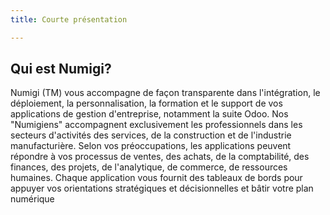 ```yaml
---
title: Courte présentation

---
```

## Qui est Numigi?

Numigi (TM) vous accompagne de façon transparente dans l'intégration, le déploiement, la personnalisation, la formation et le support de vos applications de gestion d'entreprise, notamment la suite Odoo. Nos "Numigiens" accompagnent exclusivement les professionnels dans les secteurs d'activités des services, de la construction et de l'industrie manufacturière. Selon vos préoccupations, les applications peuvent répondre à vos processus de ventes, des achats, de la comptabilité, des finances, des projets, de l'analytique, de commerce, de ressources humaines. Chaque application vous fournit des tableaux de bords pour appuyer vos orientations stratégiques et décisionnelles et bâtir votre plan numérique
